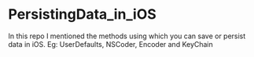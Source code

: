 # PersistingData_in_iOS
In this repo I mentioned the methods using which you can save or persist data in iOS. Eg: UserDefaults, NSCoder, Encoder and KeyChain 
